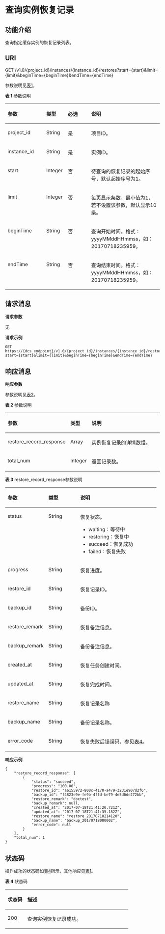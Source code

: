 # 查询实例恢复记录<a name="ZH-CN_TOPIC_0166889654"></a>

## 功能介绍<a name="section20779854161013"></a>

查询指定缓存实例的恢复记录列表。

## **URI**<a name="section10627123311133"></a>

GET /v1.0/\{project\_id\}/instances/\{instance\_id\}/restores?start=\{start\}&limit=\{limit\}&beginTime=\{beginTime\}&endTime=\{endTime\}

参数说明见[表1](#table1899262913382)。 

**表 1**  参数说明

<a name="table1899262913382"></a>
<table><thead align="left"><tr id="row1599115293389"><th class="cellrowborder" valign="top" width="25%" id="mcps1.2.5.1.1"><p id="p15991152913819"><a name="p15991152913819"></a><a name="p15991152913819"></a>参数</p>
</th>
<th class="cellrowborder" valign="top" width="14.000000000000002%" id="mcps1.2.5.1.2"><p id="p129916298387"><a name="p129916298387"></a><a name="p129916298387"></a>类型</p>
</th>
<th class="cellrowborder" valign="top" width="15%" id="mcps1.2.5.1.3"><p id="p13991142913384"><a name="p13991142913384"></a><a name="p13991142913384"></a>必选</p>
</th>
<th class="cellrowborder" valign="top" width="46%" id="mcps1.2.5.1.4"><p id="p1991329193814"><a name="p1991329193814"></a><a name="p1991329193814"></a>说明</p>
</th>
</tr>
</thead>
<tbody><tr id="row11992929163813"><td class="cellrowborder" valign="top" width="25%" headers="mcps1.2.5.1.1 "><p id="p1256118557236"><a name="p1256118557236"></a><a name="p1256118557236"></a>project_id</p>
</td>
<td class="cellrowborder" valign="top" width="14.000000000000002%" headers="mcps1.2.5.1.2 "><p id="p1756110555237"><a name="p1756110555237"></a><a name="p1756110555237"></a>String</p>
</td>
<td class="cellrowborder" valign="top" width="15%" headers="mcps1.2.5.1.3 "><p id="p195611055112314"><a name="p195611055112314"></a><a name="p195611055112314"></a>是</p>
</td>
<td class="cellrowborder" valign="top" width="46%" headers="mcps1.2.5.1.4 "><p id="p19561175562312"><a name="p19561175562312"></a><a name="p19561175562312"></a>项目ID。</p>
</td>
</tr>
<tr id="row1802105014239"><td class="cellrowborder" valign="top" width="25%" headers="mcps1.2.5.1.1 "><p id="p7562555122310"><a name="p7562555122310"></a><a name="p7562555122310"></a>instance_id</p>
</td>
<td class="cellrowborder" valign="top" width="14.000000000000002%" headers="mcps1.2.5.1.2 "><p id="p25629552238"><a name="p25629552238"></a><a name="p25629552238"></a>String</p>
</td>
<td class="cellrowborder" valign="top" width="15%" headers="mcps1.2.5.1.3 "><p id="p4562135513237"><a name="p4562135513237"></a><a name="p4562135513237"></a>是</p>
</td>
<td class="cellrowborder" valign="top" width="46%" headers="mcps1.2.5.1.4 "><p id="p45621055152310"><a name="p45621055152310"></a><a name="p45621055152310"></a>实例ID。</p>
</td>
</tr>
<tr id="row319585116234"><td class="cellrowborder" valign="top" width="25%" headers="mcps1.2.5.1.1 "><p id="p1562155502313"><a name="p1562155502313"></a><a name="p1562155502313"></a>start</p>
</td>
<td class="cellrowborder" valign="top" width="14.000000000000002%" headers="mcps1.2.5.1.2 "><p id="p5562135519239"><a name="p5562135519239"></a><a name="p5562135519239"></a>Integer</p>
</td>
<td class="cellrowborder" valign="top" width="15%" headers="mcps1.2.5.1.3 "><p id="p356265542319"><a name="p356265542319"></a><a name="p356265542319"></a>否</p>
</td>
<td class="cellrowborder" valign="top" width="46%" headers="mcps1.2.5.1.4 "><p id="p12562455202313"><a name="p12562455202313"></a><a name="p12562455202313"></a>待查询的恢复记录的起始序号，默认起始序号为1。</p>
</td>
</tr>
<tr id="row5563551152313"><td class="cellrowborder" valign="top" width="25%" headers="mcps1.2.5.1.1 "><p id="p75621955142315"><a name="p75621955142315"></a><a name="p75621955142315"></a>limit</p>
</td>
<td class="cellrowborder" valign="top" width="14.000000000000002%" headers="mcps1.2.5.1.2 "><p id="p14562115582312"><a name="p14562115582312"></a><a name="p14562115582312"></a>Integer</p>
</td>
<td class="cellrowborder" valign="top" width="15%" headers="mcps1.2.5.1.3 "><p id="p12562115515234"><a name="p12562115515234"></a><a name="p12562115515234"></a>否</p>
</td>
<td class="cellrowborder" valign="top" width="46%" headers="mcps1.2.5.1.4 "><p id="p11562145515237"><a name="p11562145515237"></a><a name="p11562145515237"></a>每页显示条数，最小值为1，若不设置该参数，默认显示10条。</p>
</td>
</tr>
<tr id="row1473645152319"><td class="cellrowborder" valign="top" width="25%" headers="mcps1.2.5.1.1 "><p id="p15631055162314"><a name="p15631055162314"></a><a name="p15631055162314"></a><span>beginTime</span></p>
</td>
<td class="cellrowborder" valign="top" width="14.000000000000002%" headers="mcps1.2.5.1.2 "><p id="p1956395502312"><a name="p1956395502312"></a><a name="p1956395502312"></a>String</p>
</td>
<td class="cellrowborder" valign="top" width="15%" headers="mcps1.2.5.1.3 "><p id="p14563115522319"><a name="p14563115522319"></a><a name="p14563115522319"></a>否</p>
</td>
<td class="cellrowborder" valign="top" width="46%" headers="mcps1.2.5.1.4 "><p id="p16563175562318"><a name="p16563175562318"></a><a name="p16563175562318"></a>查询开始时间。格式：yyyyMMddHHmmss，如：20170718235959。</p>
</td>
</tr>
<tr id="row1690510515236"><td class="cellrowborder" valign="top" width="25%" headers="mcps1.2.5.1.1 "><p id="p6563755122319"><a name="p6563755122319"></a><a name="p6563755122319"></a><span>endTime</span></p>
</td>
<td class="cellrowborder" valign="top" width="14.000000000000002%" headers="mcps1.2.5.1.2 "><p id="p7563175512318"><a name="p7563175512318"></a><a name="p7563175512318"></a>String</p>
</td>
<td class="cellrowborder" valign="top" width="15%" headers="mcps1.2.5.1.3 "><p id="p8563145519235"><a name="p8563145519235"></a><a name="p8563145519235"></a>否</p>
</td>
<td class="cellrowborder" valign="top" width="46%" headers="mcps1.2.5.1.4 "><p id="p1564355172311"><a name="p1564355172311"></a><a name="p1564355172311"></a>查询结束时间。格式：yyyyMMddHHmmss，如：20170718235959。</p>
</td>
</tr>
</tbody>
</table>

## **请求消息**<a name="section17412144620133"></a>

**请求参数**

无

**请求示例**

```
GET https://{dcs_endpoint}/v1.0/{project_id}/instances/{instance_id}/restores?start={start}&limit={limit}&beginTime={beginTime}&endTime={endTime}
```

## **响应消息**<a name="section1417213312142"></a>

**响应参数**

参数说明见[表2](#table1861319576383)。 

**表 2**  参数说明

<a name="table1861319576383"></a>
<table><thead align="left"><tr id="row1961225712388"><th class="cellrowborder" valign="top" width="25%" id="mcps1.2.4.1.1"><p id="p136126577389"><a name="p136126577389"></a><a name="p136126577389"></a>参数</p>
</th>
<th class="cellrowborder" valign="top" width="12%" id="mcps1.2.4.1.2"><p id="p76121757113816"><a name="p76121757113816"></a><a name="p76121757113816"></a>类型</p>
</th>
<th class="cellrowborder" valign="top" width="63%" id="mcps1.2.4.1.3"><p id="p26121157123820"><a name="p26121157123820"></a><a name="p26121157123820"></a>说明</p>
</th>
</tr>
</thead>
<tbody><tr id="row166121557203812"><td class="cellrowborder" valign="top" width="25%" headers="mcps1.2.4.1.1 "><p id="p4952127112514"><a name="p4952127112514"></a><a name="p4952127112514"></a>restore_record_response</p>
</td>
<td class="cellrowborder" valign="top" width="12%" headers="mcps1.2.4.1.2 "><p id="p12952175251"><a name="p12952175251"></a><a name="p12952175251"></a>Array</p>
</td>
<td class="cellrowborder" valign="top" width="63%" headers="mcps1.2.4.1.3 "><p id="p16952576257"><a name="p16952576257"></a><a name="p16952576257"></a>实例恢复记录的详情数组。</p>
</td>
</tr>
<tr id="row378033719215"><td class="cellrowborder" valign="top" width="25%" headers="mcps1.2.4.1.1 "><p id="p1490220481211"><a name="p1490220481211"></a><a name="p1490220481211"></a>total_num</p>
</td>
<td class="cellrowborder" valign="top" width="12%" headers="mcps1.2.4.1.2 "><p id="p390214481123"><a name="p390214481123"></a><a name="p390214481123"></a>Integer</p>
</td>
<td class="cellrowborder" valign="top" width="63%" headers="mcps1.2.4.1.3 "><p id="p3902248726"><a name="p3902248726"></a><a name="p3902248726"></a>返回记录数。</p>
</td>
</tr>
</tbody>
</table>

**表 3**  restore\_record\_response参数说明

<a name="table8487183718255"></a>
<table><thead align="left"><tr id="row14488193732512"><th class="cellrowborder" valign="top" width="27%" id="mcps1.2.4.1.1"><p id="p1348853762517"><a name="p1348853762517"></a><a name="p1348853762517"></a>参数</p>
</th>
<th class="cellrowborder" valign="top" width="21%" id="mcps1.2.4.1.2"><p id="p4488123742513"><a name="p4488123742513"></a><a name="p4488123742513"></a>类型</p>
</th>
<th class="cellrowborder" valign="top" width="52%" id="mcps1.2.4.1.3"><p id="p348853716256"><a name="p348853716256"></a><a name="p348853716256"></a>说明</p>
</th>
</tr>
</thead>
<tbody><tr id="row1048833719252"><td class="cellrowborder" valign="top" width="27%" headers="mcps1.2.4.1.1 "><p id="p114001551142519"><a name="p114001551142519"></a><a name="p114001551142519"></a>status</p>
</td>
<td class="cellrowborder" valign="top" width="21%" headers="mcps1.2.4.1.2 "><p id="p10400185162514"><a name="p10400185162514"></a><a name="p10400185162514"></a>String</p>
</td>
<td class="cellrowborder" valign="top" width="52%" headers="mcps1.2.4.1.3 "><p id="p04001251102510"><a name="p04001251102510"></a><a name="p04001251102510"></a>恢复状态。</p>
<a name="ul19239161818492"></a><a name="ul19239161818492"></a><ul id="ul19239161818492"><li>waiting：等待中</li><li>restoring：恢复中</li><li>succeed：恢复成功</li><li>failed：恢复失败</li></ul>
</td>
</tr>
<tr id="row010184317256"><td class="cellrowborder" valign="top" width="27%" headers="mcps1.2.4.1.1 "><p id="p240075117259"><a name="p240075117259"></a><a name="p240075117259"></a>progress</p>
</td>
<td class="cellrowborder" valign="top" width="21%" headers="mcps1.2.4.1.2 "><p id="p240011517257"><a name="p240011517257"></a><a name="p240011517257"></a>String</p>
</td>
<td class="cellrowborder" valign="top" width="52%" headers="mcps1.2.4.1.3 "><p id="p8400135112252"><a name="p8400135112252"></a><a name="p8400135112252"></a>恢复进度。</p>
</td>
</tr>
<tr id="row1519594318252"><td class="cellrowborder" valign="top" width="27%" headers="mcps1.2.4.1.1 "><p id="p0400195102512"><a name="p0400195102512"></a><a name="p0400195102512"></a>restore_id</p>
</td>
<td class="cellrowborder" valign="top" width="21%" headers="mcps1.2.4.1.2 "><p id="p174001751132512"><a name="p174001751132512"></a><a name="p174001751132512"></a>String</p>
</td>
<td class="cellrowborder" valign="top" width="52%" headers="mcps1.2.4.1.3 "><p id="p740075111253"><a name="p740075111253"></a><a name="p740075111253"></a>恢复记录ID。</p>
</td>
</tr>
<tr id="row16385543152519"><td class="cellrowborder" valign="top" width="27%" headers="mcps1.2.4.1.1 "><p id="p1840055192511"><a name="p1840055192511"></a><a name="p1840055192511"></a>backup_id</p>
</td>
<td class="cellrowborder" valign="top" width="21%" headers="mcps1.2.4.1.2 "><p id="p13400105118252"><a name="p13400105118252"></a><a name="p13400105118252"></a>String</p>
</td>
<td class="cellrowborder" valign="top" width="52%" headers="mcps1.2.4.1.3 "><p id="p74001851152520"><a name="p74001851152520"></a><a name="p74001851152520"></a>备份ID。</p>
</td>
</tr>
<tr id="row856044319253"><td class="cellrowborder" valign="top" width="27%" headers="mcps1.2.4.1.1 "><p id="p1140010519258"><a name="p1140010519258"></a><a name="p1140010519258"></a>restore_remark</p>
</td>
<td class="cellrowborder" valign="top" width="21%" headers="mcps1.2.4.1.2 "><p id="p640018510255"><a name="p640018510255"></a><a name="p640018510255"></a>String</p>
</td>
<td class="cellrowborder" valign="top" width="52%" headers="mcps1.2.4.1.3 "><p id="p64001151182518"><a name="p64001151182518"></a><a name="p64001151182518"></a>恢复备注信息。</p>
</td>
</tr>
<tr id="row1272674352515"><td class="cellrowborder" valign="top" width="27%" headers="mcps1.2.4.1.1 "><p id="p13400195111259"><a name="p13400195111259"></a><a name="p13400195111259"></a>backup_remark</p>
</td>
<td class="cellrowborder" valign="top" width="21%" headers="mcps1.2.4.1.2 "><p id="p144001851182519"><a name="p144001851182519"></a><a name="p144001851182519"></a>String</p>
</td>
<td class="cellrowborder" valign="top" width="52%" headers="mcps1.2.4.1.3 "><p id="p5400195113258"><a name="p5400195113258"></a><a name="p5400195113258"></a>备份备注信息。</p>
</td>
</tr>
<tr id="row284015436258"><td class="cellrowborder" valign="top" width="27%" headers="mcps1.2.4.1.1 "><p id="p740005102516"><a name="p740005102516"></a><a name="p740005102516"></a>created_at</p>
</td>
<td class="cellrowborder" valign="top" width="21%" headers="mcps1.2.4.1.2 "><p id="p1400351112519"><a name="p1400351112519"></a><a name="p1400351112519"></a>String</p>
</td>
<td class="cellrowborder" valign="top" width="52%" headers="mcps1.2.4.1.3 "><p id="p0400751152514"><a name="p0400751152514"></a><a name="p0400751152514"></a>恢复任务创建时间。</p>
</td>
</tr>
<tr id="row5985114332513"><td class="cellrowborder" valign="top" width="27%" headers="mcps1.2.4.1.1 "><p id="p040105102512"><a name="p040105102512"></a><a name="p040105102512"></a>updated_at</p>
</td>
<td class="cellrowborder" valign="top" width="21%" headers="mcps1.2.4.1.2 "><p id="p040195119251"><a name="p040195119251"></a><a name="p040195119251"></a>String</p>
</td>
<td class="cellrowborder" valign="top" width="52%" headers="mcps1.2.4.1.3 "><p id="p8401185112516"><a name="p8401185112516"></a><a name="p8401185112516"></a>恢复完成时间。</p>
</td>
</tr>
<tr id="row2015594462514"><td class="cellrowborder" valign="top" width="27%" headers="mcps1.2.4.1.1 "><p id="p1240115114252"><a name="p1240115114252"></a><a name="p1240115114252"></a>restore_name</p>
</td>
<td class="cellrowborder" valign="top" width="21%" headers="mcps1.2.4.1.2 "><p id="p74015519256"><a name="p74015519256"></a><a name="p74015519256"></a>String</p>
</td>
<td class="cellrowborder" valign="top" width="52%" headers="mcps1.2.4.1.3 "><p id="p19401851162515"><a name="p19401851162515"></a><a name="p19401851162515"></a>恢复记录名称</p>
</td>
</tr>
<tr id="row139417445256"><td class="cellrowborder" valign="top" width="27%" headers="mcps1.2.4.1.1 "><p id="p8401165142516"><a name="p8401165142516"></a><a name="p8401165142516"></a>backup_name</p>
</td>
<td class="cellrowborder" valign="top" width="21%" headers="mcps1.2.4.1.2 "><p id="p440116515254"><a name="p440116515254"></a><a name="p440116515254"></a>String</p>
</td>
<td class="cellrowborder" valign="top" width="52%" headers="mcps1.2.4.1.3 "><p id="p6401351102519"><a name="p6401351102519"></a><a name="p6401351102519"></a>备份记录名称。</p>
</td>
</tr>
<tr id="row1455424418252"><td class="cellrowborder" valign="top" width="27%" headers="mcps1.2.4.1.1 "><p id="p94011151172510"><a name="p94011151172510"></a><a name="p94011151172510"></a>error_code</p>
</td>
<td class="cellrowborder" valign="top" width="21%" headers="mcps1.2.4.1.2 "><p id="p13401351162517"><a name="p13401351162517"></a><a name="p13401351162517"></a>String</p>
</td>
<td class="cellrowborder" valign="top" width="52%" headers="mcps1.2.4.1.3 "><p id="p940115517252"><a name="p940115517252"></a><a name="p940115517252"></a>恢复失败后错误码，参见<a href="查询实例备份信息.md#table1255361919491">表4</a>。</p>
</td>
</tr>
</tbody>
</table>

**响应示例**

```
{
    "restore_record_response": [
        {
            "status": "succeed",
            "progress": "100.00",
            "restore_id": "a6155972-800c-4170-a479-3231e907d2f6",
            "backup_id": "f4823e9e-fe9b-4ffd-be79-4e5d6de272bb",
            "restore_remark": "doctest",
            "backup_remark": null,
            "created_at": "2017-07-18T21:41:20.721Z",
            "updated_at": "2017-07-18T21:41:35.182Z",
            "restore_name": "restore_20170718214120",
            "backup_name": "backup_20170718000002",
            "error_code": null
        }
    ],
    "total_num": 1
}
```

## **状态码**<a name="section4860101417132"></a>

操作成功的状态码如[表4](#table486141410130)所示，其他响应见[表1](状态码.md#table5210141351517)。

**表 4**  状态码

<a name="table486141410130"></a>
<table><thead align="left"><tr id="row18616141139"><th class="cellrowborder" valign="top" width="15.98%" id="mcps1.2.3.1.1"><p id="p1986191418133"><a name="p1986191418133"></a><a name="p1986191418133"></a>状态码</p>
</th>
<th class="cellrowborder" valign="top" width="84.02%" id="mcps1.2.3.1.2"><p id="p18861111415138"><a name="p18861111415138"></a><a name="p18861111415138"></a>描述</p>
</th>
</tr>
</thead>
<tbody><tr id="row786131451312"><td class="cellrowborder" valign="top" width="15.98%" headers="mcps1.2.3.1.1 "><p id="p6861114181311"><a name="p6861114181311"></a><a name="p6861114181311"></a>200</p>
</td>
<td class="cellrowborder" valign="top" width="84.02%" headers="mcps1.2.3.1.2 "><p id="p6330445162818"><a name="p6330445162818"></a><a name="p6330445162818"></a>查询实例恢复记录成功。</p>
</td>
</tr>
</tbody>
</table>

